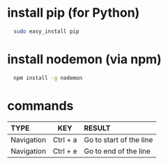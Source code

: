 # install pip (for Python)
``` Bash
  sudo easy_install pip
```

# install nodemon (via npm)
``` Bash
  npm install -g nodemon
```
# commands
|TYPE|KEY|RESULT|
|:----------|:----------:|:----------------------|
|Navigation|Ctrl + a|Go to start of the line|
|Navigation|Ctrl + e|Go to end of the line|
